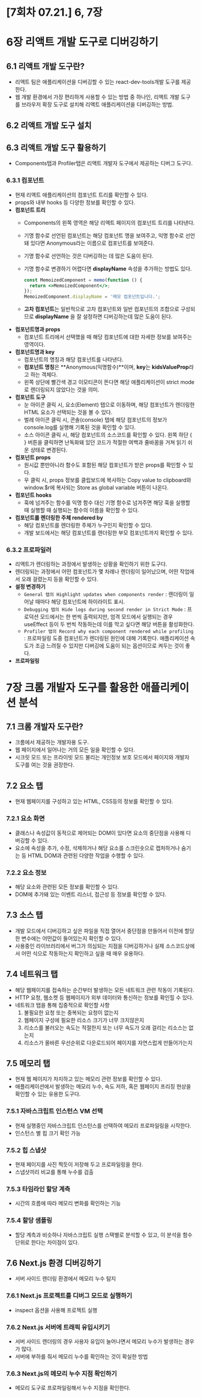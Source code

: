 # [7회차 07.21.] 6, 7장

# 6장 리액트 개발 도구로 디버깅하기

## 6.1 리액트 개발 도구란?

- 리액트 팀은 애플리케이션을 디버깅할 수 있는 react-dev-tools개발 도구를 제공한다.
- 웹 개발 환경에서 가장 편리하게 사용할 수 있는 방법 중 하나인, 리액트 개발 도구를 브라우저 확장 도구로 설치해 리액트 애플리케이션을 디버깅하는 방법.

## 6.2 리액트 개발 도구 설치

## 6.3 리액트 개발 도구 활용하기

- Components탭과 Profiler탭은 리액트 개발자 도구에서 제공하는 디버그 도구다.

### 6.3.1 컴포넌트

- 현재 리액트 애플리케이션의 컴포넌트 트리를 확인할 수 있다.
- props와 내부 hooks 등 다양한 정보를 확인할 수 있다.
- **컴포넌트 트리**
    - Components의 왼쪽 영역은 해당 리액트 페이지의 컴포넌트 트리를 나타낸다.
    - 기명 함수로 선언된 컴포넌트는 해당 컴포넌트 명을 보여주고,
    익명 함수로 선언돼 있다면 Anonymous라는 이름으로 컴포넌트를 보여준다.
    - 기명 함수로 선언하는 것은 디버깅하는 데 많은 도움이 된다.
    - 기명 함수로 변경하기 어렵다면 **displayName** 속성을 추가하는 방법도 있다.
        
        ```jsx
        const MemoizedComponent = memo(function () {
          return <>MemoizedComponent</>;
        });
        MemoizedComponent.displayName = '메모 컴포넌트입니다.';
        ```
        
    - **고차 컴포넌트**는 일반적으로 고차 컴포넌트와 일반 컴포넌트의 조합으로 구성되므로 **displayName** 을 잘 설정하면 디버깅하는데 많은 도움이 된다.
- **컴포넌트명과 props**
    - 컴포넌트 트리에서 선택했을 때 해당 컴포넌트에 대한 자세한 정보를 보여주는 영역이다.
- **컴포넌트명과 key**
    - 컴포넌트의 명칭과 해당 컴포넌트를 나타낸다.
    - **컴포넌트 명칭**은 **Anonymous(익명함수)**이며, **key**는 **kidsValueProp**라고 하는 객체다.
    - 왼쪽 상단에 빨간색 경고 이모티콘이 뜬다면 해당 애플리케이션이 strict mode로 렌더링되지 않았다는 것을 의미.
- **컴포넌트 도구**
    - 눈 아이콘 클릭 시, 요소(Element) 탭으로 이동하며, 해당 컴포넌트가 렌더링한 HTML 요소가 선택되는 것을 볼 수 있다.
    - 벌레 아이콘 클릭 시, 콘솔(console) 탭에 해당 컴포넌트의 정보가 console.log를 실행해 기록된 것을 확인할 수 있다.
    - 소스 아이콘 클릭 시, 해당 컴포넌트의 소스코드를 확인할 수 있다. 왼쪽 하단 { } 버튼을 클릭하면 난독화돼 있던 코드가 적절한 여백과 줄바꿈을 거쳐 읽기 쉬운 상태로 변경된다.
- **컴포넌트 props**
    - 원시값 뿐만아니라 함수도 포함된 해당 컴포넌트가 받은 props를 확인할 수 있다.
    - 우 클릭 시, props 정보를 클립보드에 복사하는 Copy value to clipboard와 window.$r에 복사되는 Store as global variable 버튼이 나온다.
- **컴포넌트 hooks**
    - 훅에 넘겨주는 함수를 익명 함수 대신 기명 함수로 넘겨주면 해당 훅을 실행할 때 실행할 때 실행되는 함수의 이름을 확인할 수 있다.
- **컴포넌트를 렌더링한 주체 rendered by**
    - 해당 컴포넌트를 렌더링한 주체가 누구인지 확인할 수 있다.
    - 개발 보드에서는 해당 컴포넌트를 렌더링한 부모 컴포넌트까지 확인할 수 있다.

### 6.3.2 프로파일러

- 리액트가 렌더링하는 과정에서 발생하는 상황을 확인하기 위한 도구다.
- 렌더링되는 과정에서 어떤 컴포넌트가 몇 차례나 렌더링이 일어났으며, 어떤 작업에서 오래 걸렸는지 등을 확인할 수 있다.
- **설정 변경하기**
    - `General 탭의 Highlight updates when components render` : 렌더링이 일어날 때마다 해당 컴포넌트에 하이라이트 표시.
    - `Debugging 탭의 Hide logs during second render in Strict Mode` : 프로덕션 모드에서는 한 번씩 출력되지만, 엄격 모드에서 실행되는 경우 useEffect 등이 두 번씩 작동하는데 이를 막고 싶다면 해당 버튼을 활성화한다.
    - `Profiler 탭의 Record why each component rendered while profiling` : 프로파일링 도중 컴포넌트가 렌더링된 원인에 대해 기록한다. 애플리케이션 속도가 조금 느려질 수 있지만 디버깅에 도움이 되는 옵션이므로 켜두는 것이 좋다.
- **프로파일링**

# 7장 크롬 개발자 도구를 활용한 애플리케이션 분석

## 7.1 크롬 개발자 도구란?

- 크롬에서 제공하는 개발자용 도구.
- 웹 페이지에서 일어나는 거의 모든 일을 확인할 수 있다.
- 시크릿 모드 또는 프라이빗 모드 불리는 개인정보 보호 모드에서 페이지와 개발자 도구를 여는 것을 권장한다.

## 7.2 요소 탭

- 현재 웹페이지를 구성하고 있는 HTML, CSS등의 정보를 확인할 수 있다.

### 7.2.1 요소 화면

- 클래스나 속성값이 동적으로 제어되는 DOM이 있다면 요소의 중단점을 사용해 디버깅할 수 있다.
- 요소에 속성을 추가, 수정, 삭제하거나 해당 요소를 스크린숏으로 캡처하거나 숨기는 등 HTML DOM과 관련된 다양한 작업을 수행할 수 있다.

### 7.2.2 요소 정보

- 해당 요소와 관련된 모든 정보를 확인할 수 있다.
- DOM에 추가돼 있는 이벤트 리스너, 접근성 등 정보를 확인할 수 있다.

## 7.3 소스 탭

- 개발 모드에서 디버깅하고 싶은 파일을 직접 열어서 중단점을 만들어서 이전에 할당한 변수에는 어떤값이 들어있는지 확인할 수 있다.
- 사용중인 라이브러리에서 버그가 의심되는 지점을 디버깅하거나 실제 소스코드상에서 어떤 식으로 작동하는지 확인하고 싶을 때 매우 유용하다.

## 7.4 네트워크 탭

- 해당 웹페이지를 접속하는 순간부터 발생하는 모든 네트워크 관련 작동이 기록된다.
- HTTP 요청, 웹소켓 등 웹페이지가 외부 데이터와 통신하는 정보를 확인힐 수 있다.
- 네트워크 탭을 통해 집중적으로 확인할 사항
    1. 불필요한 요청 또는 중복되는 요청이 없는지
    2. 웹페이지 구성에 필요한 리소스 크기가 너무 크지않은지
    3. 리소스를 불러오는 속도는 적절한지 또는 너무 속도가 오래 걸리는 리소스는 없는지
    4. 리소스가 올바른 우선순위로 다운로드되어 페이지를 자연스럽게 만들어가는지

## 7.5 메모리 탭

- 현재 웹 페이지가 차지하고 있는 메모리 관련 정보를 확인할 수 있다.
- 애플리케이션에서 발생하는 메모리 누수, 속도 저하, 혹은 웹페이지 프리징 현상을 확인할 수 있는 유용한 도구다.

### 7.5.1 자바스크립트 인스턴스 VM 선택

- 현재 실행중인 자바스크립트 인스턴스를 선택하여 메모리 프로파일링을 시작한다.
- 인스턴스 별 힙 크기 확인 가능

### 7.5.2 힙 스냅샷

- 현재 페이지를 사진 찍듯이 저장해 두고 프로파일링을 한다.
- 스냅샷끼리 비교를 통해 누수를 검출

### 7.5.3 타임라인 할당 계측

- 시간의 흐름에 따라 메모리 변화를 확인하는 기능

### 7.5.4 할당 샘플링

- 할당 계측과 비슷하나 자바스크립트 실행 스택별로 분석할 수 있고, 이 분석을 함수 단위로 한다는 차이점이 있다.

## 7.6 Next.js 환경 디버깅하기

- 서버 사이드 렌더링 환경에서 메모리 누수 탐지

### 7.6.1 Next.js 프로젝트를 디버그 모드로 실행하기

- inspect 옵션을 사용해 프로젝트 실행

### 7.6.2 Next.js 서버에 트래픽 유입시키기

- 서버 사이드 렌더링의 경우 사용자 유입이 늘어나면서 메모리 누수가 발생하는 경우가 많다.
- 서버에 부하를 줘서 메모리 누수를 확인하는 것이 확실한 방법

### 7.6.3 Next.js의 메모리 누수 지점 확인하기

- 메모리 도구로 프로파일링해서 누수 지점을 확인한다.
